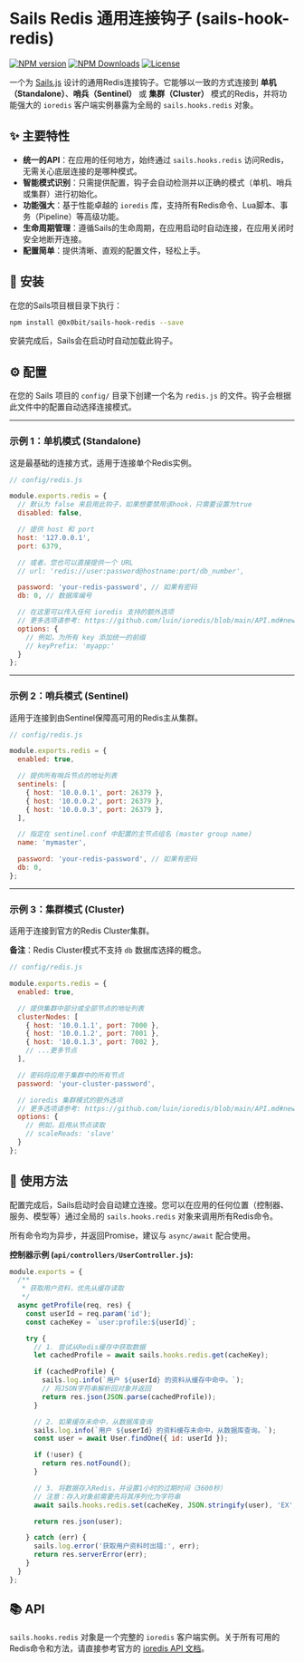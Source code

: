 # Sails Redis 通用连接钩子 (sails-hook-redis)

[![NPM version](https://img.shields.io/npm/v/sails-hook-redis.svg?style=flat)](https://www.npmjs.com/package/sails-hook-redis)
[![NPM Downloads](https://img.shields.io/npm/dm/sails-hook-redis.svg?style=flat)](https://www.npmjs.com/package/sails-hook-redis)
[![License](https://img.shields.io/npm/l/sails-hook-redis.svg?style=flat)](https://opensource.org/licenses/MIT)

一个为 [Sails.js](https://sailsjs.com) 设计的通用Redis连接钩子。它能够以一致的方式连接到 **单机（Standalone）**、**哨兵（Sentinel）** 或 **集群（Cluster）** 模式的Redis，并将功能强大的 `ioredis` 客户端实例暴露为全局的 `sails.hooks.redis` 对象。

## ✨ 主要特性

-   **统一的API**：在应用的任何地方，始终通过 `sails.hooks.redis` 访问Redis，无需关心底层连接的是哪种模式。
-   **智能模式识别**：只需提供配置，钩子会自动检测并以正确的模式（单机、哨兵或集群）进行初始化。
-   **功能强大**：基于性能卓越的 `ioredis` 库，支持所有Redis命令、Lua脚本、事务（Pipeline）等高级功能。
-   **生命周期管理**：遵循Sails的生命周期，在应用启动时自动连接，在应用关闭时安全地断开连接。
-   **配置简单**：提供清晰、直观的配置文件，轻松上手。

## 🚀 安装

在您的Sails项目根目录下执行：

```bash
npm install @0x0bit/sails-hook-redis --save
```

安装完成后，Sails会在启动时自动加载此钩子。

## ⚙️ 配置

在您的 Sails 项目的 `config/` 目录下创建一个名为 `redis.js` 的文件。钩子会根据此文件中的配置自动选择连接模式。

---

### 示例 1：单机模式 (Standalone)

这是最基础的连接方式，适用于连接单个Redis实例。

```javascript
// config/redis.js

module.exports.redis = {
  // 默认为 false 来启用此钩子，如果想要禁用该hook，只需要设置为true
  disabled: false,

  // 提供 host 和 port
  host: '127.0.0.1',
  port: 6379,

  // 或者，您也可以直接提供一个 URL
  // url: 'redis://user:password@hostname:port/db_number',

  password: 'your-redis-password', // 如果有密码
  db: 0, // 数据库编号

  // 在这里可以传入任何 ioredis 支持的额外选项
  // 更多选项请参考: https://github.com/luin/ioredis/blob/main/API.md#new-redisport-host-options
  options: {
    // 例如，为所有 key 添加统一的前缀
    // keyPrefix: 'myapp:'
  }
};
```

---

### 示例 2：哨兵模式 (Sentinel)

适用于连接到由Sentinel保障高可用的Redis主从集群。

```javascript
// config/redis.js

module.exports.redis = {
  enabled: true,

  // 提供所有哨兵节点的地址列表
  sentinels: [
    { host: '10.0.0.1', port: 26379 },
    { host: '10.0.0.2', port: 26379 },
    { host: '10.0.0.3', port: 26379 },
  ],

  // 指定在 sentinel.conf 中配置的主节点组名 (master group name)
  name: 'mymaster',

  password: 'your-redis-password', // 如果有密码
  db: 0,
};
```

---

### 示例 3：集群模式 (Cluster)

适用于连接到官方的Redis Cluster集群。

**备注**：Redis Cluster模式不支持 `db` 数据库选择的概念。

```javascript
// config/redis.js

module.exports.redis = {
  enabled: true,

  // 提供集群中部分或全部节点的地址列表
  clusterNodes: [
    { host: '10.0.1.1', port: 7000 },
    { host: '10.0.1.2', port: 7001 },
    { host: '10.0.1.3', port: 7002 },
    // ...更多节点
  ],

  // 密码将应用于集群中的所有节点
  password: 'your-cluster-password',

  // ioredis 集群模式的额外选项
  // 更多选项请参考: https://github.com/luin/ioredis/blob/main/API.md#new-clusterstartupnodes-options
  options: {
    // 例如，启用从节点读取
    // scaleReads: 'slave'
  }
};
```

## 📝 使用方法

配置完成后，Sails启动时会自动建立连接。您可以在应用的任何位置（控制器、服务、模型等）通过全局的 `sails.hooks.redis` 对象来调用所有Redis命令。

所有命令均为异步，并返回Promise，建议与 `async/await` 配合使用。

**控制器示例 (`api/controllers/UserController.js`):**

```javascript
module.exports = {
  /**
   * 获取用户资料，优先从缓存读取
   */
  async getProfile(req, res) {
    const userId = req.param('id');
    const cacheKey = `user:profile:${userId}`;

    try {
      // 1. 尝试从Redis缓存中获取数据
      let cachedProfile = await sails.hooks.redis.get(cacheKey);

      if (cachedProfile) {
        sails.log.info(`用户 ${userId} 的资料从缓存中命中。`);
        // 将JSON字符串解析回对象并返回
        return res.json(JSON.parse(cachedProfile));
      }

      // 2. 如果缓存未命中，从数据库查询
      sails.log.info(`用户 ${userId} 的资料缓存未命中，从数据库查询。`);
      const user = await User.findOne({ id: userId });

      if (!user) {
        return res.notFound();
      }

      // 3. 将数据存入Redis，并设置1小时的过期时间（3600秒）
      // 注意：存入对象前需要先将其序列化为字符串
      await sails.hooks.redis.set(cacheKey, JSON.stringify(user), 'EX', 3600);

      return res.json(user);

    } catch (err) {
      sails.log.error('获取用户资料时出错:', err);
      return res.serverError(err);
    }
  }
};
```

## 📚 API

`sails.hooks.redis` 对象是一个完整的 `ioredis` 客户端实例。关于所有可用的Redis命令和方法，请直接参考官方的 [ioredis API 文档](https://github.com/luin/ioredis/blob/main/API.md)。
